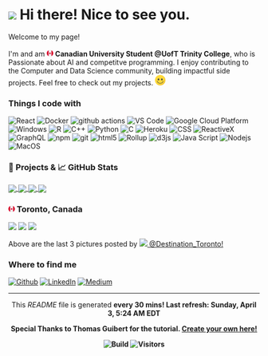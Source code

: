 <h1><img src="https://emojis.slackmojis.com/emojis/images/1531849430/4246/blob-sunglasses.gif?1531849430" width="30"/> Hi there! Nice to see you.</h1>

<p>Welcome to my page! </br></br> I'm  and am <img src='./Images/canada.svg' width="13"/> <b>Canadian University Student @UofT Trinity College</b>, who is Passionate about AI and competitve programming. I enjoy contributing to the Computer and Data Science community, building impactful side projects. 
Feel free to check out my projects. <img src='./Images/smile.svg' width="21"/> </p>

<h3>Things I code with</h3>

<p>
  <img alt="React" src="https://img.shields.io/badge/-React-45b8d8?style=flat-square&logo=react&logoColor=white" />
  <img alt="Docker" src="https://img.shields.io/badge/-Docker-46a2f1?style=flat-square&logo=docker&logoColor=white" />
  <img alt="github actions" src="https://img.shields.io/badge/-Github_Actions-2088FF?style=flat-square&logo=github-actions&logoColor=white" />
  <img alt="VS Code" src="https://img.shields.io/badge/-VS_Code-007ACC?style=flat-square&logo=visual-studio-code&logoColor=white" /> 
  <img alt="Google Cloud Platform" src="https://img.shields.io/badge/-Google_Cloud_Platform-1a73e8?style=flat-square&logo=google-cloud&logoColor=white" />
  <img alt="Windows" src="https://img.shields.io/badge/-Windows-0078D6?style=flat-square&logo=windows&logoColor=white" />
  <img alt="R" src="https://img.shields.io/badge/-R-276DC3?style=flat-square&logo=r&logoColor=white" />
  <img alt="C++" src="https://img.shields.io/badge/-C++-00599C?style=flat-square&logo=c%2B%2B&logoColor=white" />
  <img alt="Python" src="https://img.shields.io/badge/-Python-3776AB?style=flat-square&logo=python&logoColor=white" />
  <img alt="C" src="https://img.shields.io/badge/-C-5849BE?style=flat-square&logo=c&logoColor=white" />
  <img alt="Heroku" src="https://img.shields.io/badge/-Heroku-430098?style=flat-square&logo=heroku&logoColor=white" />
  <img alt="CSS" src="https://img.shields.io/badge/-CSS-764ABC?style=flat-square&logo=CSS3&logoColor=white" />
  <img alt="ReactiveX" src="https://img.shields.io/badge/-RxJs-B7178C?style=flat-square&logo=reactivex&logoColor=white" />
  <img alt="GraphQL" src="https://img.shields.io/badge/-GraphQL-E10098?style=flat-square&logo=graphql&logoColor=white" />
  <img alt="npm" src="https://img.shields.io/badge/-NPM-CB3837?style=flat-square&logo=npm&logoColor=white" />
  <img alt="git" src="https://img.shields.io/badge/-Git-F05032?style=flat-square&logo=git&logoColor=white" />
  <img alt="html5" src="https://img.shields.io/badge/-HTML5-E34F26?style=flat-square&logo=html5&logoColor=white" />
  <img alt="Rollup" src="https://img.shields.io/badge/-Rollup-EC4A3F?style=flat-square&logo=rollup.js&logoColor=white" />
  <img alt="d3js" src="https://img.shields.io/badge/-D3.js-F9A03C?style=flat-square&logo=d3.js&logoColor=white" />
  <img alt="Java Script" src="https://img.shields.io/badge/-Java_Script-F7DF1E?style=flat-square&logo=javascript&logoColor=white" />
  <img alt="Nodejs" src="https://img.shields.io/badge/-Nodejs-43853d?style=flat-square&logo=Node.js&logoColor=white" />
  <img alt="MacOS" src="https://img.shields.io/badge/-MacOS-000000?style=flat-square&logo=MacOS&logoColor=white" />
</p>

<h3>🎁 Projects & 📈 GitHub Stats</h3>

<a href="https://github.com/EricKarpovits/">
  <img align="center" src="https://github-readme-stats.vercel.app/api/top-langs/?username=EricKarpovits&html&title_color=ffffff&text_color=c9cacc&icon_color=2bbc8a&bg_color=1d1f21" />
</a>

<a href="https://github.com/EricKarpovits/">
  <img align="center" src="https://github-readme-stats.vercel.app/api?username=EricKarpovits&hide=issues&show_icons=true&line_height=27&count_private=true&title_color=ffffff&text_color=c9cacc&icon_color=2bbc8a&bg_color=1d1f21" />
</a>

<a href="https://github.com/EricKarpovits/Big-Data-Challenge-2020-2021">
  <img align="center" src="https://github-readme-stats.vercel.app/api/pin/?username=EricKarpovits&repo=Big-Data-Challenge-2020-2021&title_color=ffffff&text_color=c9cacc&icon_color=2bbc8a&bg_color=1d1f21" />
</a>

<a href="https://github.com/EricKarpovits/Graphical-Sorting-Tool">
  <img align="center" src="https://github-readme-stats.vercel.app/api/pin/?username=EricKarpovits&repo=Sorting-Visualizer-Tool&title_color=ffffff&text_color=c9cacc&icon_color=2bbc8a&bg_color=1d1f21" />
</a>

<h3> <img src='./Images/canada.svg' width="13"/> Toronto, Canada</h3>
<p><img width="200" src="https:&#x2F;&#x2F;cdn1.picuki.com&#x2F;hosted-by-instagram&#x2F;q&#x3D;0exhNuNYnjBGZDHIdN5WmL9I2Pk2GAlRNucaS7j0nyZiNxIsbHWB58ltwdGn%7C%7CDh6Kwh9HS+Lfjhn4o4rV1VTZFd7NEffSLOKRTdV6a2ZXICg1zRn8pVknbY8KX0cZHSv%7C%7CsAqOzjYMTIfQeoEH%7C%7Cb2rvUf8PnwbjQDri2QNrJKyQlWotfpUrJy9ZRzt52U1h+189JldAJZ+jtvdBFundPZlTIeAf3+Idp1orN2S%7C%7CkKhtAKv6K81SO2ECMseW16GX6Rv5+HoOAAuiDpYGhpqzfheKc4EEMWggicnVtnlrQ9p4P7J6xVlP0qq7qACmMDUjFKhRJqwLm6tQLsSUHv3EBQnjeelvW+eqN29qrREaqnDN%7C%7Cl3SzqXZL7DrMaS3JcVqXPClXFEMf7A+Z4pqhfM+h49WSY0xKQTJnFmhx0WWMY1xXdKsBUBcKTx5C3+3ON1T+Ipl9o" /> <img width="200" src="https:&#x2F;&#x2F;cdn1.picuki.com&#x2F;hosted-by-instagram&#x2F;q&#x3D;0exhNuNYnjBGZDHIdN5WmL9I2Pk2GAlRNucaS7j0nyZiNxIsbHWB58ltwdGn%7C%7CDh6Kwh9HS+Lfjhn4Y4qUFVYZFR9PEDZTbOLSztd76SfUoCm1jFv%7C%7CZ5lkbw1KnEaY3Gr98IvOzjYMTIfQeoEH%7C%7Cb2rvUQ%7C%7C%7C%7CLwbjYFoC2QNLREyQlWotfpUrJy9ZRzt52U1h+189JldAJZ+jtvdBFundPZlTIeAf3+Idp1orN2S%7C%7CkKhtAKv6K81SO2ECMseW16GX6Rv5+HoOAAuiDpYGhpqzHheKc4EEMWggiYhB07oqcN0IidO6xVgcYtkoHgCmMDUjFKhRJqwLm6tQLsSUHv3EBQnjeelvW+eqN29qrREauEGNjB1iTVRYvXQ%7C%7CZcaXUwUNjwZQjxcsWVKPxxuoNwUah+6ArjxDSbUbzFmhx0WWMY1xWqVMYhBcKTx5C3+3ON1T+Ipl9o" /> <img width="200" src="https:&#x2F;&#x2F;cdn1.picuki.com&#x2F;hosted-by-instagram&#x2F;q&#x3D;0exhNuNYnjBGZDHIdN5WmL9I2Pk2GAlRNucaS7j0nyZiNxIsbHWB58ltwdGn%7C%7CDh6Kwh9HS+Lfjhn4Y8uUFpVZFN8NEHfQLaOSD5d7a6YUenN1zVj8ZZjkbo0KXYebXKn%7C%7C8AkUAmYdSgIGaYDG7uo%7C%7CesJ+frvcjcFrjOMNbRKmDdttdCwFahlza4lsfe4kx2xu5xncG114WNxahlw5OLUqQUCSKn5PN1gpKZlR7pCjMsS5LujyWu+H2xkfWx9Ez7RtI7V2dENhhzrdSFlqjHzAZY1LHMRiVbmuTwl65oHobaWbYZM4bMi4o%7C%7CNFSACW2E2hjZolMSQkAHsSUGImUBRwT2Ej+f3ffZ79sXPBMfEUtj+n3fwW7r1H4gUECJdP+XMcm3wFPmALcpqxd9VP%7C%7Ctog3W32DmnX4DD%7C%7CVV+AWgc0WCtL8ZVYbuiyqyb4X7U32qMpgFjww&#x3D;&#x3D;" /></p>
<p>Above are the last 3 pictures posted by <a href="https://www.instagram.com/destination_toronto/" target="_blank"><img src="https://upload.wikimedia.org/wikipedia/commons/thumb/e/e7/Instagram_logo_2016.svg/1024px-Instagram_logo_2016.svg.png" width="20"/> @Destination_Toronto!</a><br/></p>
<h3>Where to find me</h3>
<p><a href="https://github.com/erickarpovits" target="_blank"><img alt="Github" src="https://img.shields.io/badge/GitHub-%2312100E.svg?&style=for-the-badge&logo=Github&logoColor=white" /></a> <a href="https://www.linkedin.com/in/eric-karpovits/" target="_blank"><img alt="LinkedIn" src="https://img.shields.io/badge/linkedin-%230077B5.svg?&style=for-the-badge&logo=linkedin&logoColor=white" /></a> <a href="https://medium.com/@erickarpovits" target="_blank"><img alt="Medium" src="https://img.shields.io/badge/medium-%2312100E.svg?&style=for-the-badge&logo=medium&logoColor=white" /></a>
</p>

------------
<p align="center">This <i>README</i> file is generated <b>every 30 mins!<b/> Last refresh: Sunday, April 3, 5:24 AM EDT</p>
<p align="center">Special Thanks to Thomas Guibert for the tutorial. <a href="https://medium.com/@th.guibert/how-to-create-a-self-updating-readme-md-for-your-github-profile-f8b05744ca91">Create your own here!</a></p>
<p align="center"> <img alt="Build" src="https://img.shields.io/github/workflow/status/erickarpovits/erickarpovits/README%20build" /> <img alt="Visitors" src="https://visitor-badge.glitch.me/badge?page_id=erickarpovits" /> </p>

